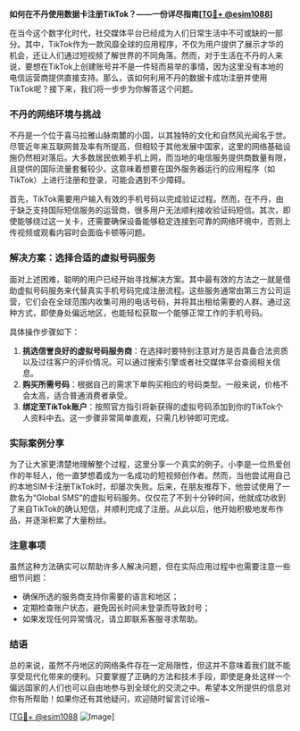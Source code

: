 **如何在不丹使用数据卡注册TikTok？——一份详尽指南[[TG💪+ @esim1088](https://t.me/s/esim1088)]**

在当今这个数字化时代，社交媒体平台已经成为人们日常生活中不可或缺的一部分。其中，TikTok作为一款风靡全球的应用程序，不仅为用户提供了展示才华的机会，还让人们通过短视频了解世界的不同角落。然而，对于生活在不丹的人来说，要想在TikTok上创建账号并不是一件轻而易举的事情，因为这里没有本地的电信运营商提供直接支持。那么，该如何利用不丹的数据卡成功注册并使用TikTok呢？接下来，我们将一步步为你解答这个问题。

### 不丹的网络环境与挑战

不丹是一个位于喜马拉雅山脉南麓的小国，以其独特的文化和自然风光闻名于世。尽管近年来互联网普及率有所提高，但相较于其他发展中国家，这里的网络基础设施仍然相对落后。大多数居民依赖手机上网，而当地的电信服务提供商数量有限，且提供的国际流量套餐较少。这意味着想要在国外服务器运行的应用程序（如TikTok）上进行注册和登录，可能会遇到不少障碍。

首先，TikTok需要用户输入有效的手机号码以完成验证过程。然而，在不丹，由于缺乏支持国际短信服务的运营商，很多用户无法顺利接收验证码短信。其次，即使能够绕过这一关卡，还需要确保设备能够稳定连接到可靠的网络环境中，否则上传视频或观看内容时会面临卡顿等问题。

### 解决方案：选择合适的虚拟号码服务

面对上述困难，聪明的用户已经开始寻找解决方案。其中最有效的方法之一就是借助虚拟号码服务来代替真实手机号码完成注册流程。这些服务通常由第三方公司运营，它们会在全球范围内收集可用的电话号码，并将其出租给需要的人群。通过这种方式，即使身处偏远地区，也能轻松获取一个能够正常工作的手机号码。

具体操作步骤如下：

1. **挑选信誉良好的虚拟号码服务商**：在选择时要特别注意对方是否具备合法资质以及过往客户的评价情况。可以通过搜索引擎或者社交媒体平台查阅相关信息。
2. **购买所需号码**：根据自己的需求下单购买相应的号码类型。一般来说，价格不会太高，适合普通消费者承受。
3. **绑定至TikTok账户**：按照官方指引将新获得的虚拟号码添加到你的TikTok个人资料中去。这一步骤非常简单直观，只需几秒钟即可完成。

### 实际案例分享

为了让大家更清楚地理解整个过程，这里分享一个真实的例子。小李是一位热爱创作的年轻人，他一直梦想着成为一名成功的短视频创作者。然而，当他尝试用自己的本地SIM卡注册TikTok时，却屡次失败。后来，在朋友推荐下，他尝试使用了一款名为“Global SMS”的虚拟号码服务。仅仅花了不到十分钟时间，他就成功收到了来自TikTok的确认短信，并顺利完成了注册。从此以后，他开始积极地发布作品，并逐渐积累了大量粉丝。

### 注意事项

虽然这种方法确实可以帮助许多人解决问题，但在实际应用过程中也需要注意一些细节问题：

- 确保所选的服务商支持你需要的语言和地区；
- 定期检查账户状态，避免因长时间未登录而导致封号；
- 如果发现任何异常情况，请立即联系客服寻求帮助。

### 结语

总的来说，虽然不丹地区的网络条件存在一定局限性，但这并不意味着我们就不能享受现代化带来的便利。只要掌握了正确的方法和技术手段，即使是身处这样一个偏远国家的人们也可以自由地参与到全球化的交流之中。希望本文所提供的信息对你有所帮助！如果你还有其他疑问，欢迎随时留言讨论哦~ 

[[TG💪+ @esim1088](https://t.me/s/esim1088) ![Image](https://i.postimg.cc/4NQfJmqS/Snipaste-2025-05-13-00-14-12.png)]